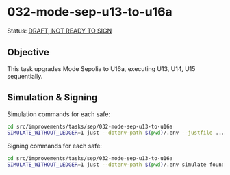 # 032-mode-sep-u13-to-u16a

Status: [DRAFT, NOT READY TO SIGN]()

## Objective

This task upgrades Mode Sepolia to U16a, executing U13, U14, U15 sequentially.

## Simulation & Signing

Simulation commands for each safe:
```bash
cd src/improvements/tasks/sep/032-mode-sep-u13-to-u16a
SIMULATE_WITHOUT_LEDGER=1 just --dotenv-path $(pwd)/.env --justfile ../../../../../src/improvements/justfile simulate council
```

Signing commands for each safe:
```bash
cd src/improvements/tasks/sep/032-mode-sep-u13-to-u16a
SIMULATE_WITHOUT_LEDGER=1 just --dotenv-path $(pwd)/.env simulate foundation
```
